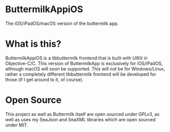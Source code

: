 # ButtermilkAppiOS
The iOS/iPadOS/macOS version of the buttermilk app.

# What is this?
ButtermilkAppiOS is a libbuttermilk frontend that is built with UIKit in Objective-C/C. This version of ButtermilkApp is exclusively for iOS/iPadOS, although macOS will soon be supported.  This will *not* be for Windows/Linux, rather a completely different libbuttermilk frontend will be developed for those (if I get around to it, of course).

# Open Source
This project as well as Buttermilk itself are open sourced under GPLv3, as well as uses my SeaJson and SeaXML libraries which are open sourced under MIT.